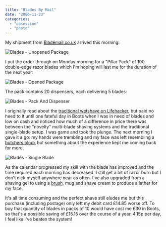 ```yaml
---
title: "Blades By Mail"
date: "2006-11-23"
categories: 
  - "obsession"
  - "photo"
---
```


My shipment from [Blademail.co.uk](http://www.blademail.co.uk/) arrived this morning:

![Blades - Unopened Package](/wp-content/uploads/2006/11/blades_package.jpg)

I put the order through on Monday morning for a "Pillar Pack" of 100 double-edge razor blades which I'm hoping will last me for the duration of the next year:

![Blades - Opened Package](/wp-content/uploads/2006/11/blades_package_opened.jpg)

The pack contains 20 dispensers, each delivering 5 blades:

![Blades - Pack And Dispenser](/wp-content/uploads/2006/11/blades_dispenser.jpg)

I originally read about the [traditional wetshave on Lifehacker](http://www.lifehacker.com/software/grooming/introduction-to-traditional-wetshaving-197065.php), but paid no heed to it until one fateful day in Boots when I was in need of blades and low on cash and noticed how much of a difference in price there was between the "novelty" multi-blade shaving systems and the traditional single-blade setup. I was game and took the plunge. The next morning I gave it a go: my hands were trembling and my face was left resembling a [butchers block](http://en.wikipedia.org/wiki/Butchers_block) but something about the experience kept me coming back for more.

![Blades - Single Blade](/wp-content/uploads/2006/11/blades_blade.jpg)

As the calendar progressed my skill with the blade has improved and the time required each morning has decreased. I still get a bit of razor burn but I don't nick myself anywhere near as often. I've also upgraded from a shaving gel to using a [brush](http://www.boots.com/shop/product_details.jsp?productid=1052619&classificationid=1010303&slmRefer=000), mug and shave cream to produce a lather for my face.

It's all time consuming and the perfect shave still eludes me but this purchase (including postage) only left my debit card £14.85 worse off. To buy that quantity of blades in packs of 10 would have cost me £30 in Boots, so that's a possible saving of £15.15 over the course of a year. 4.15p per day, I feel like I've beaten the system!
